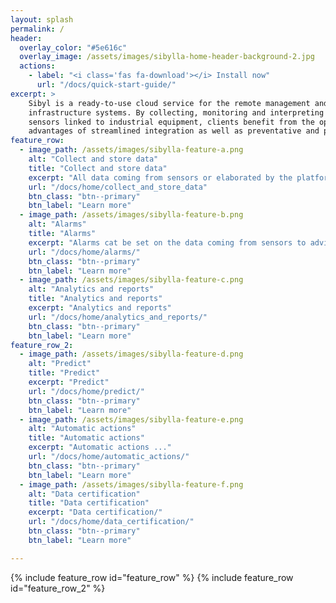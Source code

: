 ```yaml
---
layout: splash
permalink: /
header:
  overlay_color: "#5e616c"
  overlay_image: /assets/images/sibylla-home-header-background-2.jpg
  actions:
    - label: "<i class='fas fa-download'></i> Install now"
      url: "/docs/quick-start-guide/"
excerpt: >
    Sibyl is a ready-to-use cloud service for the remote management and control of complex
    infrastructure systems. By collecting, monitoring and interpreting agnostic data from
    sensors linked to industrial equipment, clients benefit from the operational and economic
    advantages of streamlined integration as well as preventative and predictive maintenance.
feature_row:
  - image_path: /assets/images/sibylla-feature-a.png
    alt: "Collect and store data"
    title: "Collect and store data"
    excerpt: "All data coming from sensors or elaborated by the platform can be stored in a durable and safe place"
    url: "/docs/home/collect_and_store_data"
    btn_class: "btn--primary"
    btn_label: "Learn more"
  - image_path: /assets/images/sibylla-feature-b.png
    alt: "Alarms"
    title: "Alarms"
    excerpt: "Alarms cat be set on the data coming from sensors to advise the client of a warning condition"
    url: "/docs/home/alarms/"
    btn_class: "btn--primary"
    btn_label: "Learn more"
  - image_path: /assets/images/sibylla-feature-c.png
    alt: "Analytics and reports"
    title: "Analytics and reports"
    excerpt: "Analytics and reports"
    url: "/docs/home/analytics_and_reports/"
    btn_class: "btn--primary"
    btn_label: "Learn more"
feature_row_2:
  - image_path: /assets/images/sibylla-feature-d.png
    alt: "Predict"
    title: "Predict"
    excerpt: "Predict"
    url: "/docs/home/predict/"
    btn_class: "btn--primary"
    btn_label: "Learn more"
  - image_path: /assets/images/sibylla-feature-e.png
    alt: "Automatic actions"
    title: "Automatic actions"
    excerpt: "Automatic actions ..."
    url: "/docs/home/automatic_actions/"
    btn_class: "btn--primary"
    btn_label: "Learn more"
  - image_path: /assets/images/sibylla-feature-f.png
    alt: "Data certification"
    title: "Data certification"
    excerpt: "Data certification/"
    url: "/docs/home/data_certification/"
    btn_class: "btn--primary"
    btn_label: "Learn more"

---
```


{% include feature_row id="feature_row" %}
{% include feature_row id="feature_row_2" %}
